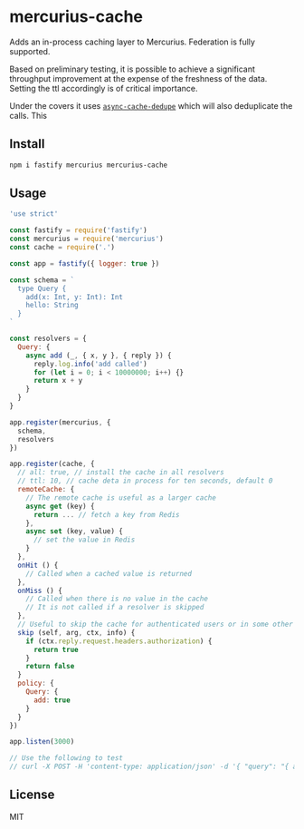 # mercurius-cache

Adds an in-process caching layer to Mercurius.
Federation is fully supported.

Based on preliminary testing, it is possible to achieve a significant
throughput improvement at the expense of the freshness of the data.
Setting the ttl accordingly is of critical importance.

Under the covers it uses [`async-cache-dedupe`](https://github.com/mcollina/async-cache-dedupe)
which will also deduplicate the calls.
This 

## Install

```bash
npm i fastify mercurius mercurius-cache
```

## Usage

```js
'use strict'

const fastify = require('fastify')
const mercurius = require('mercurius')
const cache = require('.')

const app = fastify({ logger: true })

const schema = `
  type Query {
    add(x: Int, y: Int): Int
    hello: String
  }
`

const resolvers = {
  Query: {
    async add (_, { x, y }, { reply }) {
      reply.log.info('add called')
      for (let i = 0; i < 10000000; i++) {}
      return x + y
    }
  }
}

app.register(mercurius, {
  schema,
  resolvers
})

app.register(cache, {
  // all: true, // install the cache in all resolvers
  // ttl: 10, // cache deta in process for ten seconds, default 0
  remoteCache: {
    // The remote cache is useful as a larger cache
    async get (key) {
      return ... // fetch a key from Redis
    },
    async set (key, value) {
      // set the value in Redis
    }
  },
  onHit () {
    // Called when a cached value is returned
  },
  onMiss () {
    // Called when there is no value in the cache
    // It is not called if a resolver is skipped
  },
  // Useful to skip the cache for authenticated users or in some other condition
  skip (self, arg, ctx, info) {
    if (ctx.reply.request.headers.authorization) {
      return true
    }
    return false
  }
  policy: {
    Query: {
      add: true
    }
  }
})

app.listen(3000)

// Use the following to test
// curl -X POST -H 'content-type: application/json' -d '{ "query": "{ add(x: 2, y: 2) }" }' localhost:3000/graphql
```

## License

MIT
